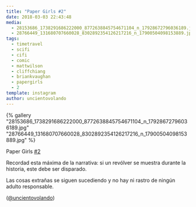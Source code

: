```yaml
---
title: "Paper Girls #2"
date: 2018-03-03 22:43:48
media: 
  - 28153686_1738291686222000_8772638845754671104_n_17928672796036189.jpg
  - 28766449_131680707660028_8302892354126217216_n_17900504098153889.jpg
tags: 
  - timetravel
  - scifi
  - cifi
  - comic
  - mattwilson
  - cliffchiang
  - briankvaughan
  - papergirls
  - 2
template: instagram
author: uncientovolando
---
```


{% gallery "28153686_1738291686222000_8772638845754671104_n_17928672796036189.jpg" "28766449_131680707660028_8302892354126217216_n_17900504098153889.jpg" %}

Paper Girls [#2](/tags/2)

Recordad esta máxima de la narrativa: si un revólver se muestra durante la historia, este debe ser disparado.

Las cosas extrañas se siguen sucediendo y no hay ni rastro de ningún adulto responsable.

([@uncientovolando](https://instagram.com/uncientovolando))
